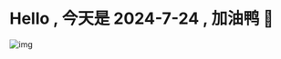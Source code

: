 
# Hello , 今天是 2024-7-24 , 加油鸭 🤭

![img](https://v1.jinrishici.com/all.svg?font-size=18&spacing=4)


